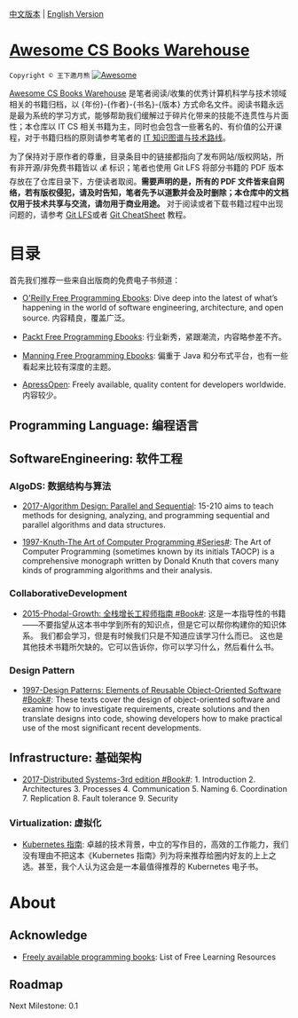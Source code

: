 [中文版本](./README.md) | [English Version](./README-en.md)

# [Awesome CS Books Warehouse](https://parg.co/UpB)

`Copyright © 王下邀月熊` [![Awesome](https://parg.co/UvS)](https://parg.co/UpB)

[Awesome CS Books Warehouse](https://parg.co/UpB) 是笔者阅读/收集的优秀计算机科学与技术领域相关的书籍归档，以 {年份}-{作者}-{书名}-{版本} 方式命名文件。阅读书籍永远是最为系统的学习方式，能够帮助我们缓解过于碎片化带来的技能不连贯性与片面性；本仓库以 IT CS 相关书籍为主，同时也会包含一些著名的、有价值的公开课程，对于书籍归档的原则请参考笔者的 [IT 知识图谱与技术路线](https://parg.co/bwI)。

为了保持对于原作者的尊重，目录条目中的链接都指向了发布网站/版权网站，所有非开源/非免费书籍皆以 :moneybag: 标识；笔者也使用 Git LFS 将部分书籍的 PDF 版本存放在了仓库目录下，方便读者取阅。**需要声明的是，所有的 PDF 文件皆来自网络，若有版权侵犯，请及时告知，笔者先予以道歉并会及时删除；本仓库中的文档仅用于技术共享与交流，请勿用于商业用途。** 对于阅读或者下载书籍过程中出现问题的，请参考 [Git LFS](https://git-lfs.github.com/)或者 [Git CheatSheet](https://parg.co/Uvc) 教程。

# 目录

首先我们推荐一些来自出版商的免费电子书频道：

* [O'Reilly Free Programming Ebooks](http://www.oreilly.com/programming/free/): Dive deep into the latest of what’s happening in the world of software engineering, architecture, and open source. 内容精良，覆盖广泛。

* [Packt Free Programming Ebooks](https://www.packtpub.com/packt/offers/free-learning?from=block): 行业新秀，紧跟潮流，内容略参差不齐。

* [Manning Free Programming Ebooks](http://freecontent.manning.com/free-ebooks/): 偏重于 Java 和分布式平台，也有一些看起来比较有深度的主题。

* [ApressOpen](https://www.apress.com/cn/apress-open/apressopen-titles): Freely available, quality content for developers worldwide. 内容较少。

## Programming Language: 编程语言

## SoftwareEngineering: 软件工程

### AlgoDS: 数据结构与算法

* [2017-Algorithm Design: Parallel and Sequential](http://www.parallel-algorithms-book.com/): 15-210 aims to teach methods for designing, analyzing, and programming sequential and parallel algorithms and data structures.

- [1997-Knuth-The Art of Computer Programming #Series#](https://www-cs-faculty.stanford.edu/~knuth/taocp.html): The Art of Computer Programming (sometimes known by its initials TAOCP) is a comprehensive monograph written by Donald Knuth that covers many kinds of programming algorithms and their analysis.

### CollaborativeDevelopment

* [2015-Phodal-Growth: 全栈增长工程师指南 #Book#](https://github.com/phodal/growth-ebook): 这是一本指导性的书籍——不要指望从这本书中学到所有的知识点，但是它可以帮你构建你的知识体系。 我们都会学习，但是有时候我们只是不知道应该学习什么而已。 这也是其他技术书籍所欠缺的。它可以告诉你，你可以学习什么，然后看什么书。

### Design Pattern

* [1997-Design Patterns: Elements of Reusable Object-Oriented Software #Book#](https://parg.co/UyK): These texts cover the design of object-oriented software and examine how to investigate requirements, create solutions and then translate designs into code, showing developers how to make practical use of the most significant recent developments.

## Infrastructure: 基础架构

* [2017-Distributed Systems-3rd edition #Book#](https://parg.co/UeG): 1. Introduction 2. Architectures 3. Processes 4. Communication 5. Naming 6. Coordination 7. Replication 8. Fault tolerance 9. Security

### Virtualization: 虚拟化

* [Kubernetes 指南](http://www.infoq.com/cn/minibooks/Kubernetes-handbook): 卓越的技术背景，中立的写作目的，高效的工作能力，我们没有理由不把这本《Kubernetes 指南》列为将来推荐给圈内好友的上上之选。甚至，我个人认为这会是一本最值得推荐的 Kubernetes 电子书。

# About

## Acknowledge

* [Freely available programming books](https://github.com/EbookFoundation/free-programming-books): List of Free Learning Resources

## Roadmap

Next Milestone: 0.1
